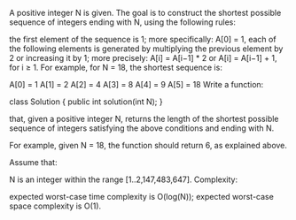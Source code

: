 A positive integer N is given. The goal is to construct the shortest possible sequence of integers ending with N, using the following rules:

the first element of the sequence is 1; more specifically: A[0] = 1,
each of the following elements is generated by multiplying the previous element by 2 or increasing it by 1; more precisely: A[i] = A[i−1] * 2 or A[i] = A[i−1] + 1, for i ≥ 1.
For example, for N = 18, the shortest sequence is:

  A[0] = 1
  A[1] = 2
  A[2] = 4
  A[3] = 8
  A[4] = 9
  A[5] = 18
Write a function:

class Solution { public int solution(int N); }

that, given a positive integer N, returns the length of the shortest possible sequence of integers satisfying the above conditions and ending with N.

For example, given N = 18, the function should return 6, as explained above.

Assume that:

N is an integer within the range [1..2,147,483,647].
Complexity:

expected worst-case time complexity is O(log(N));
expected worst-case space complexity is O(1).
